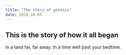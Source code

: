 ```yaml
---
title: "The story of genesis"
date: 2018-10-05
---
```


## This is the story of how it all began

In a land far, far away. In a time well past your bedtime.
